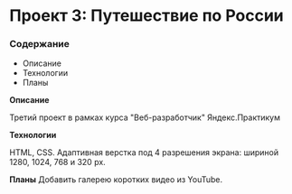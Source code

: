 # Проект 3: Путешествие по России

### Содержание
* Описание
* Технологии
* Планы

**Описание**

Третий проект в рамках курса "Веб-разработчик" Яндекс.Практикум

**Технологии**

HTML, CSS.
Адаптивная верстка под 4 разрешения экрана: шириной 1280, 1024, 768 и 320 px.

**Планы**
Добавить галерею коротких видео из YouTube.


